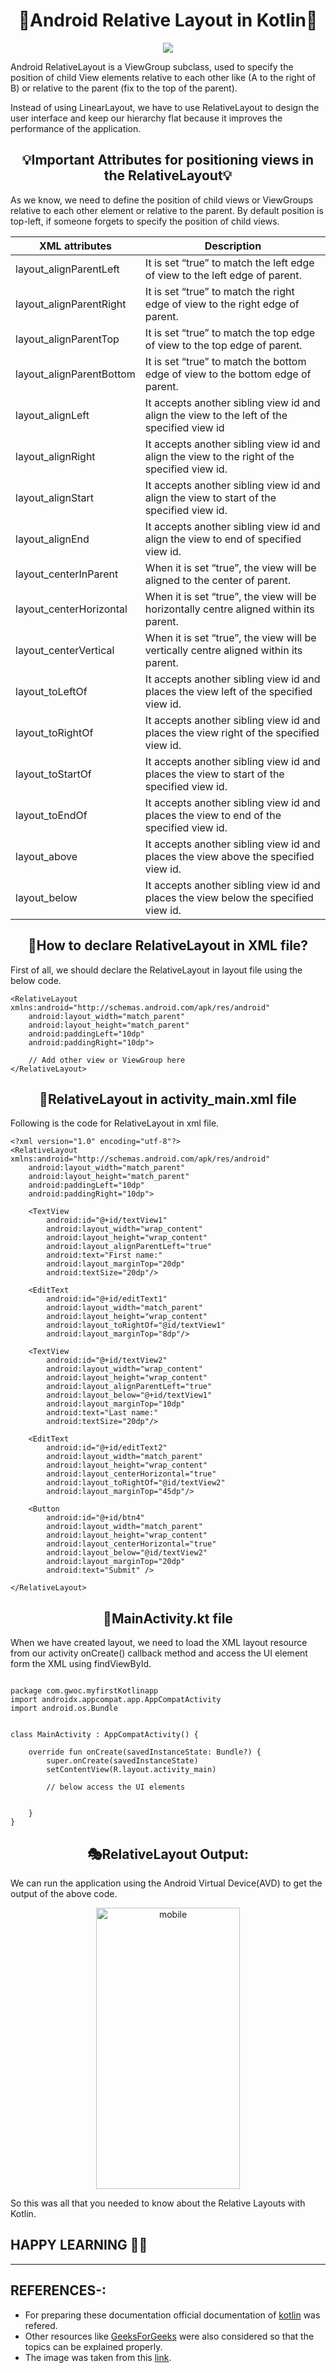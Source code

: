 # <div align="center">📱Android Relative Layout in Kotlin📱</div>

<p align="center"><img src="https://developer.android.com/images/ui/relativelayout.png"></p>

Android RelativeLayout is a ViewGroup subclass, used to specify the position of child View elements relative to each other like (A to the right of B) or relative to the parent (fix to the top of the parent).

Instead of using LinearLayout, we have to use RelativeLayout to design the user interface and keep our hierarchy flat because it improves the performance of the application.

## <div align ="center">💡Important Attributes for positioning views in the RelativeLayout💡</div>
As we know, we need to define the position of child views or ViewGroups relative to each other element or relative to the parent. By default position is top-left, if someone forgets to specify the position of child views.


|XML attributes|Description|
|--|--|
|layout_alignParentLeft	|It is set “true” to match the left edge of view to the left edge of parent.|
|layout_alignParentRight	|It is set “true” to match the right edge of view to the right edge of parent.|
|layout_alignParentTop	|It is set “true” to match the top edge of view to the top edge of parent.|
|layout_alignParentBottom	|It is set “true” to match the bottom edge of view to the bottom edge of parent.|
|layout_alignLeft	|It accepts another sibling view id and align the view to the left of the specified view id|
|layout_alignRight	|It accepts another sibling view id and align the view to the right of the specified view id.|
|layout_alignStart	|It accepts another sibling view id and align the view to start of the specified view id.|
|layout_alignEnd	|It accepts another sibling view id and align the view to end of specified view id.|
|layout_centerInParent	|When it is set “true”, the view will be aligned to the center of parent.|
|layout_centerHorizontal	|When it is set “true”, the view will be horizontally centre aligned within its parent.|
|layout_centerVertical	|When it is set “true”, the view will be vertically centre aligned within its parent.|
|layout_toLeftOf	|It accepts another sibling view id and places the view left of the specified view id.|
|layout_toRightOf	|It accepts another sibling view id and places the view right of the specified view id.|
|layout_toStartOf	|It accepts another sibling view id and places the view to start of the specified view id.|
|layout_toEndOf	|It accepts another sibling view id and places the view to end of the specified view id.|
|layout_above	|It accepts another sibling view id and places the view above the specified view id.|
|layout_below	|It accepts another sibling view id and places the view below the specified view id.|

## <div align="center">🤔How to declare RelativeLayout in XML file?</div>
First of all, we should declare the RelativeLayout in layout file using the below code.

```
<RelativeLayout xmlns:android="http://schemas.android.com/apk/res/android"
    android:layout_width="match_parent"
    android:layout_height="match_parent"
    android:paddingLeft="10dp"
    android:paddingRight="10dp">
  
    // Add other view or ViewGroup here
</RelativeLayout>
```

## <div align="center">📃RelativeLayout in activity_main.xml file</div>
Following is the code for RelativeLayout in xml file.

```
<?xml version="1.0" encoding="utf-8"?>
<RelativeLayout xmlns:android="http://schemas.android.com/apk/res/android"
    android:layout_width="match_parent"
    android:layout_height="match_parent"
    android:paddingLeft="10dp"
    android:paddingRight="10dp">
     
    <TextView
        android:id="@+id/textView1"
        android:layout_width="wrap_content"
        android:layout_height="wrap_content"
        android:layout_alignParentLeft="true"
        android:text="First name:"
        android:layout_marginTop="20dp"
        android:textSize="20dp"/>
  
    <EditText
        android:id="@+id/editText1"
        android:layout_width="match_parent"
        android:layout_height="wrap_content"
        android:layout_toRightOf="@id/textView1"
        android:layout_marginTop="8dp"/>
      
    <TextView
        android:id="@+id/textView2"
        android:layout_width="wrap_content"
        android:layout_height="wrap_content"
        android:layout_alignParentLeft="true"
        android:layout_below="@+id/textView1"
        android:layout_marginTop="10dp"
        android:text="Last name:"
        android:textSize="20dp"/>
  
    <EditText
        android:id="@+id/editText2"
        android:layout_width="match_parent"
        android:layout_height="wrap_content"
        android:layout_centerHorizontal="true"
        android:layout_toRightOf="@id/textView2"
        android:layout_marginTop="45dp"/>
  
    <Button
        android:id="@+id/btn4"
        android:layout_width="match_parent"
        android:layout_height="wrap_content"
        android:layout_centerHorizontal="true"
        android:layout_below="@id/textView2"
        android:layout_marginTop="20dp"
        android:text="Submit" />
      
</RelativeLayout>
```

## <div align="center">🧠MainActivity.kt file</div>
When we have created layout, we need to load the XML layout resource from our activity onCreate() callback method and access the UI element form the XML using findViewById.


<pre><code>
package com.gwoc.myfirstKotlinapp
import androidx.appcompat.app.AppCompatActivity
import android.os.Bundle
  
  
class MainActivity : AppCompatActivity() {
  
    override fun onCreate(savedInstanceState: Bundle?) {
        super.onCreate(savedInstanceState)
        setContentView(R.layout.activity_main)
  
        // below access the UI elements
  
  
    }
}
</code></pre>

## <div align="center">🎭RelativeLayout Output:</div>
We can run the application using the Android Virtual Device(AVD) to get the output of the above code.

<p align ="center"><img src="https://media.geeksforgeeks.org/wp-content/uploads/20191101172521/Screen-Shot-2019-11-01-at-5.25.00-PM.png" alt="mobile" height=450px width=230px></p>

So this was all that you needed to know about the Relative Layouts with Kotlin.
## HAPPY LEARNING 🙌😎
<hr>

## REFERENCES-:

- For preparing these documentation official documentation of <a href="https://kotlinlang.org/docs/home.html">kotlin</a> was refered.
- Other resources like <a href="https://www.geeksforgeeks.org/">GeeksForGeeks</a> were also considered so that the topics can be explained properly.
- The image was taken from this <a href="https://media.geeksforgeeks.org/wp-content/uploads/20191101172521/Screen-Shot-2019-11-01-at-5.25.00-PM.png">link</a>.


